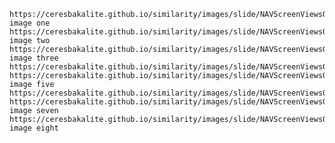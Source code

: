 <noscript id="ceres-csv">

    https://ceresbakalite.github.io/similarity/images/slide/NAVScreenViews02.png, image one
    https://ceresbakalite.github.io/similarity/images/slide/NAVScreenViews01.png, image two
    https://ceresbakalite.github.io/similarity/images/slide/NAVScreenViews03.png, image three
    https://ceresbakalite.github.io/similarity/images/slide/NAVScreenViews04.png
    https://ceresbakalite.github.io/similarity/images/slide/NAVScreenViews05.png, image five
    https://ceresbakalite.github.io/similarity/images/slide/NAVScreenViews06.png,
    https://ceresbakalite.github.io/similarity/images/slide/NAVScreenViews07.png, image seven
    https://ceresbakalite.github.io/similarity/images/slide/NAVScreenViews08.png, image eight

</noscript>
